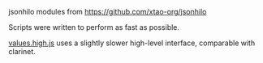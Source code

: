 jsonhilo modules from https://github.com/xtao-org/jsonhilo

Scripts were written to perform as fast as possible. 

[values.high.js](values.high.js) uses a slightly slower high-level interface, comparable with clarinet.